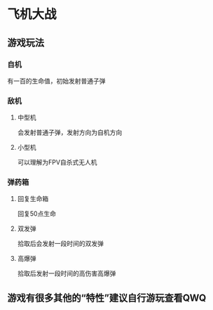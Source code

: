 # 飞机大战
## 游戏玩法

### 自机

有一百的生命值，初始发射普通子弹

### 敌机

1. 中型机

   会发射普通子弹，发射方向为自机方向

2. 小型机

   可以理解为FPV自杀式无人机

### 弹药箱

1. 回复生命箱

   回复$50$点生命

2. 双发弹

   拾取后会发射一段时间的双发弹

3. 高爆弹

   拾取后发射一段时间的高伤害高爆弹

## 游戏有很多其他的“特性”建议自行游玩查看QWQ